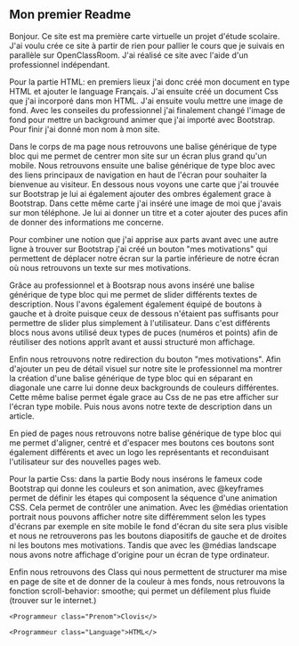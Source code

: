 ## Mon premier Readme
Bonjour.
Ce site est ma première carte virtuelle un projet d'étude scolaire.
J'ai voulu crée ce site à partir de rien pour pallier le cours que je suivais en parallèle sur OpenClassRoom.
J'ai réalisé ce site avec l'aide d'un professionnel indépendant.

Pour la partie HTML:
en premiers lieux j'ai donc créé mon document en type HTML et ajouter le language Français.
J'ai ensuite créé un document Css que j'ai incorporé dans mon HTML.
J'ai ensuite voulu mettre une image de fond. Avec les conseiles du professionnel j'ai finalement changé l'image de fond pour mettre un background animer que j'ai importé avec Bootstrap.
Pour finir j'ai donné mon nom à mon site.

Dans le corps de ma page nous retrouvons une balise générique de type bloc qui me permet de centrer mon site sur un écran plus grand qu'un mobile.
Nous retrouvons ensuite une balise générique de type bloc avec des liens principaux de navigation en haut de l'écran pour souhaiter la bienvenue au visiteur.
En dessous nous voyons une carte que j'ai trouvée sur Bootstrap je lui ai également ajouter des ombres également grace à Bootstrap. Dans cette même carte j'ai inséré une image de moi que j'avais sur mon téléphone. Je lui ai donner un titre et a coter ajouter des puces afin de donner des informations me concerne.

Pour combiner une notion que j'ai apprise aux parts avant avec une autre ligne à trouver sur Bootstrap j'ai créé un bouton "mes motivations" qui permettent de déplacer notre écran sur la partie inférieure de notre écran où nous retrouvons un texte sur mes motivations.

Grâce au professionnel et à Bootsrap nous avons inséré une balise générique de type bloc qui me permet de slider différents textes de description. Nous l'avons également également équipé de boutons à gauche et à droite  puisque ceux de dessous n'étaient pas suffisants pour permettre de slider plus simplement à l'utilisateur.
Dans c'est différents blocs nous avons utilisé deux types de puces (numéros et points) afin de réutiliser des notions apprît avant et aussi structuré mon affichage.

Enfin nous retrouvons notre redirection du bouton "mes motivations".
Afin d'ajouter un peu de détail visuel sur notre site le professionnel ma montrer la création d'une balise générique de type bloc qui en séparant en diagonale une carre lui donne deux backgrounds de couleurs différentes. Cette même balise permet égale grace au Css de ne pas etre afficher sur l'écran type mobile.
Puis nous avons notre texte de description dans un article.

En pied de pages nous retrouvons notre balise générique de type bloc qui me permet d'aligner, centré et d'espacer mes boutons ces boutons sont également différents et avec un logo les représentants et reconduisant l'utilisateur sur des nouvelles pages web.

Pour la partie Css:
dans la partie Body nous insérons le fameux code Bootstrap qui donne les couleurs et son animation, avec @keyframes permet  de définir les étapes qui composent la séquence d'une animation CSS. Cela permet de contrôler une animation.
Avec les @médias  orientation portrait nous pouvons afficher notre site différemment selon les types d'écrans par exemple en site mobile le fond d'écran du site sera plus visible et nous ne retrouverons pas les boutons diapositifs de gauche et de droites ni les boutons mes motivations.
Tandis que avec les @médias landscape nous avons notre affichage d'origine pour un écran de type ordinateur.

Enfin nous retrouvons des Class qui nous permettent de structurer ma mise en page de site et de donner de la couleur à mes fonds, nous retrouvons la fonction scroll-behavior: smoothe; qui permet un défilement plus fluide (trouver sur le internet.)















`<Programmeur class="Prenom">Clovis</>`

`<Programmeur class="Language">HTML</>`